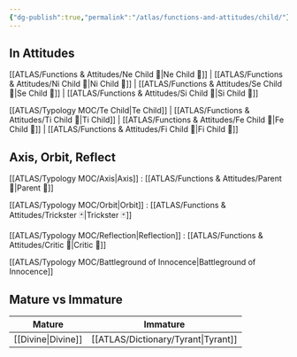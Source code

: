 ```yaml
---
{"dg-publish":true,"permalink":"/atlas/functions-and-attitudes/child/"}
---
```



## In Attitudes

[[ATLAS/Functions & Attitudes/Ne Child 🧒\|Ne Child 🧒]] | [[ATLAS/Functions & Attitudes/Ni Child 🧒\|Ni Child 🧒]] | [[ATLAS/Functions & Attitudes/Se Child 🧒\|Se Child 🧒]] | [[ATLAS/Functions & Attitudes/Si Child 🧒\|Si Child 🧒]]

[[ATLAS/Typology MOC/Te Child\|Te Child]] | [[ATLAS/Functions & Attitudes/Ti Child 🧒\|Ti Child]] | [[ATLAS/Functions & Attitudes/Fe Child 🧒\|Fe Child 🧒]] | [[ATLAS/Functions & Attitudes/Fi Child 🧒\|Fi Child 🧒]]

## Axis, Orbit, Reflect

[[ATLAS/Typology MOC/Axis\|Axis]] : [[ATLAS/Functions & Attitudes/Parent 🤰\|Parent 🤰]]

[[ATLAS/Typology MOC/Orbit\|Orbit]] : [[ATLAS/Functions & Attitudes/Trickster 🃏\|Trickster 🃏]]

[[ATLAS/Typology MOC/Reflection\|Reflection]] : [[ATLAS/Functions & Attitudes/Critic 👵\|Critic 👵]]

[[ATLAS/Typology MOC/Battleground of Innocence\|Battleground of Innocence]]

## Mature vs Immature

| Mature | Immature |
| -------- | --------- | 
| [[Divine\|Divine]]   | [[ATLAS/Dictionary/Tyrant\|Tyrant]]  |  
